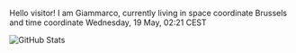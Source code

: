 Hello visitor! I am Giammarco, currently living in space coordinate Brussels and time coordinate Wednesday, 19 May, 02:21 CEST

![GitHub Stats](https://github-readme-stats.vercel.app/api?username=grcasanova)
